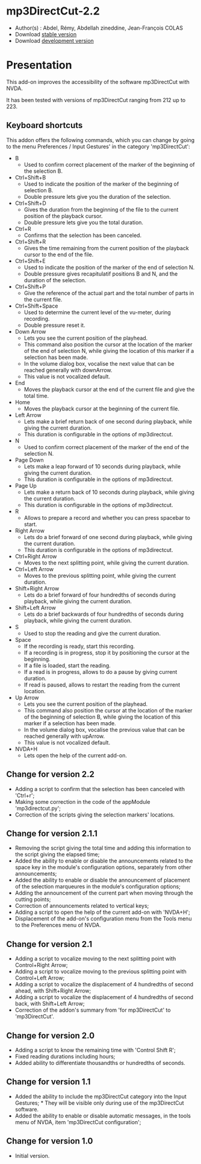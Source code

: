 # mp3DirectCut-2.2

*	 Author(s) : Abdel, Rémy, Abdellah zineddine, Jean-François COLAS
*	 Download [stable version][1]
*	 Download [development version][2]

# Presentation #

This add-on improves the accessibility of the software mp3DirectCut with NVDA.

It has been tested with versions of mp3DirectCut ranging from 212 up to 223.

## Keyboard shortcuts ##

This addon offers the following commands, which you can change by going to the menu Preferences / Input Gestures' in the category 'mp3DirectCut':

*	B
	*	Used to confirm correct placement of the marker of the beginning of the selection B.
*	Ctrl+Shift+B
	*	Used to indicate the position of the marker of the beginning of selection B.
	*	Double pressure lets give you the duration of the selection.
*	Ctrl+Shift+D
	*	Gives the duration from the beginning of the file to the current position of the playback cursor.
	*	Double pressure lets give you the total duration.
*	Ctrl+R
	*	Confirms that the selection has been canceled.
*	Ctrl+Shift+R
	*	Gives the time remaining from the current position of the playback cursor to the end of the file.
*	Ctrl+Shift+E
	*	Used to indicate the position of the marker of the end of selection N.
	*	Double pressure gives recapitulatif positions B and N, and the duration of the selection.
*	Ctrl+Shift+P
	*	Give the reference of the actual part and the total number of parts in the current file.
*	Ctrl+Shift+Space
	*	Used to determine the current level of the vu-meter, during recording.
	*	Double pressure reset it.
*	Down Arrow
	*	Lets you see the current position of the playhead.
	*	This command also position the cursor at the location of the marker of the end of selection N, while giving the location of this marker if a selection has been made.
	*	In the volume dialog box, vocalise the next value that can be reached generally with downArrow.
	*	This value is not vocalized default.
*	End
	*	Moves the playback cursor at the end of the current file and give the total time.
*	Home
	*	Moves the playback cursor at the beginning of the current file.
*	Left Arrow
	*	Lets make a brief return back of one second during playback, while giving the current duration.
	*	This duration is configurable in the options of mp3directcut.
*	N
	*	Used to confirm correct placement of the marker of the end of the selection N.
*	Page Down
	*	Lets make a leap forward of 10 seconds during playback, while giving the current duration.
	*	This duration is configurable in the options of mp3directcut.
*	Page Up
	*	Lets make a return back of 10 seconds during playback, while giving the current duration.
	*	This duration is configurable in the options of mp3directcut.
*	R
	*	Allows to prepare a record and whether you can press spacebar to start.
*	Right Arrow
	*	Lets do a brief forward of one second during playback, while giving the current duration.
	*	This duration is configurable in the options of mp3directcut.
*	Ctrl+Right Arrow
	*	Moves to the next splitting point, while giving the current duration.
*	Ctrl+Left Arrow
	*	Moves to the previous splitting point, while giving the current duration.
*	Shift+Right Arrow
	*	Lets do a brief forward of four hundredths of seconds during playback, while giving the current duration.
*	Shift+Left Arrow
	*	Lets do a brief backwards of four hundredths of seconds during playback, while giving the current duration. 
*	S
	*	Used to stop the reading and give the current duration.
*	Space
	*	If the recording is ready, start this recording.
	*	If a recording is in progress, stop it by positioning the cursor at the beginning.
	*	If a file is loaded, start the reading.
	*	If a read is in progress, allows to do a pause by giving current duration.
	*	If read is paused, allows to restart the reading from the current location.
*	Up Arrow
	*	Lets you see the current position of the playhead.
	*	This command also position the cursor at the location of the marker of the beginning of selection B, while giving the location of this marker if a selection has been made.
	*	In the volume dialog box, vocalise the previous value that can be reached generally with upArrow.
	*	This value is not vocalized default.
*	NVDA+H
	*	Lets open the help of the current add-on.

## Change for version 2.2 ##

*	 Adding a script to confirm that the selection has been canceled with 'Ctrl+r';
*	 Making some correction in the code of the appModule 'mp3directcut.py';
*	 Correction of the scripts giving the selection markers' locations.

## Change for version 2.1.1 ##

*	 Removing the script giving the total time and adding this information to the script giving the elapsed time;
*	 Added the ability to enable or disable the announcements related to the space key in the module's configuration options, separately from other announcements;
*	 Added the ability to enable or disable the announcement of placement of the selection marqueures in the module's configuration options;
*	 Adding the announcement of the current part when moving through the cutting points;
*	 Correction of announcements related to vertical keys;
*	 Adding a script to open the help of the current add-on with 'NVDA+H';
*	 Displacement of the add-on's configuration menu from the Tools menu to the Preferences menu of NVDA.

## Change for version 2.1 ##

*	 Adding a script to vocalize moving to the next splitting point with Control+Right Arrow;
*	 Adding a script to vocalize moving to the previous splitting point with Control+Left Arrow;
*	 Adding a script to vocalize the displacement of 4 hundredths of second ahead, with Shift+Right Arrow;
*	 Adding a script to vocalize the displacement of 4 hundredths of second back, with Shift+Left Arrow;
*	 Correction of the addon's summary from 'for mp3DirectCut' to 'mp3DirectCut'.

## Change for version 2.0 ##

*	 Adding a script to know the remaining time with 'Control Shift R';
*	 Fixed reading durations including hours;
*	 Added ability to differentiate thousandths or hundredths of seconds.

## Change for version 1.1 ##

*	 Added the ability to include the mp3DirectCut category into the Input Gestures;
	*	 They will be visible only during use of the mp3DirectCut software.
*	 Added the ability to enable or disable automatic messages, in the tools menu of NVDA, item 'mp3DirectCut configuration';

## Change for version 1.0 ##

*	 Initial version.

[1]: http://cyber25.free.fr/nvda-addons/mp3DirectCut-2.2.nvda-addon

[2]: http://cyber25.free.fr/nvda-addons/mp3DirectCut-2.2-dev.nvda-addon
